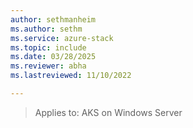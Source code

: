 ```yaml
---
author: sethmanheim
ms.author: sethm
ms.service: azure-stack
ms.topic: include
ms.date: 03/28/2025
ms.reviewer: abha
ms.lastreviewed: 11/10/2022

---
```


> Applies to: AKS on Windows Server
